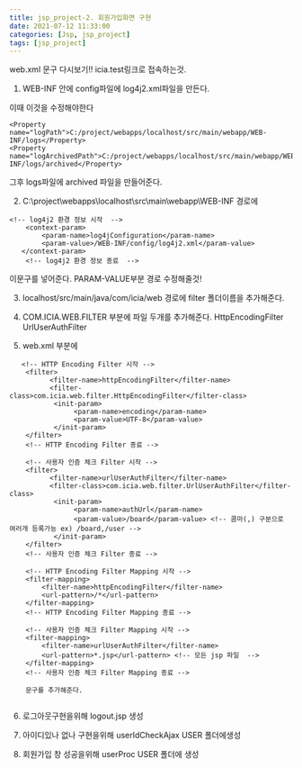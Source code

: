 ```yaml
---
title: jsp_project-2. 회원가입화면 구현
date: 2021-07-12 11:33:00
categories: [Jsp, jsp_project]
tags: [jsp_project]
---
```



web.xml 문구 다시보기!!
icia.test링크로 접속하는것.


1. WEB-INF 안에 config파일에 log4j2.xml파일을 만든다.

이때  이것을 수정해야한다
```
<Property name="logPath">C:/project/webapps/localhost/src/main/webapp/WEB-INF/logs</Property>
<Property name="logArchivedPath">C:/project/webapps/localhost/src/main/webapp/WEB-INF/logs/archived</Property>
```
        
그후 logs파일에 archived 파일을 만들어준다.   
 


2. C:\project\webapps\localhost\src\main\webapp\WEB-INF 경로에

```
<!-- log4j2 환경 정보 시작  -->
	<context-param>
        <param-name>log4jConfiguration</param-name>
        <param-value>/WEB-INF/config/log4j2.xml</param-value>   
   </context-param>   
	<!-- log4j2 환경 정보 종료  --> 
```
  
 이문구를 넣어준다.
 PARAM-VALUE부분 경로 수정해줄것!
  

3. localhost/src/main/java/com/icia/web 경로에   filter 폴더이름을 추가해준다.


4. COM.ICIA.WEB.FILTER 부분에 파일 두개를 추가해준다.
HttpEncodingFilter
UrlUserAuthFilter



5. web.xml 부분에
```
   <!-- HTTP Encoding Filter 시작 -->
    <filter>
          <filter-name>httpEncodingFilter</filter-name>
          <filter-class>com.icia.web.filter.HttpEncodingFilter</filter-class>            
           <init-param>
                <param-name>encoding</param-name>
                <param-value>UTF-8</param-value>
           </init-param>
    </filter>
    <!-- HTTP Encoding Filter 종료 -->
    
    <!-- 사용자 인증 체크 Filter 시작 -->
    <filter>
          <filter-name>urlUserAuthFilter</filter-name>
          <filter-class>com.icia.web.filter.UrlUserAuthFilter</filter-class>            
           <init-param>
                <param-name>authUrl</param-name>
                <param-value>/board</param-value> <!-- 콤마(,) 구분으로 여러개 등록가능 ex) /board,/user -->
           </init-param>
    </filter>
    <!-- 사용자 인증 체크 Filter 종료 -->
    
    <!-- HTTP Encoding Filter Mapping 시작 --> 
    <filter-mapping>
        <filter-name>httpEncodingFilter</filter-name>
        <url-pattern>/*</url-pattern>
    </filter-mapping>
    <!-- HTTP Encoding Filter Mapping 종료 --> 
    
    <!-- 사용자 인증 체크 Filter Mapping 시작 -->
    <filter-mapping>
        <filter-name>urlUserAuthFilter</filter-name>
        <url-pattern>*.jsp</url-pattern> <!-- 모든 jsp 파일  -->
    </filter-mapping>
    <!-- 사용자 인증 체크 Filter Mapping 종료 -->
    
    문구를 추가해준다.
    
```    
 6. 로그아웃구현을위해 logout.jsp 생성
 
 7. 아이디있나 없나 구현을위해 userIdCheckAjax  USER 폴더에생성

8. 회원가입 창 성공을위해 userProc USER 폴더에 생성
